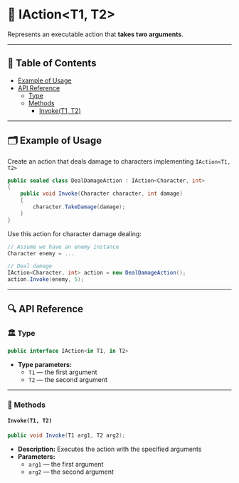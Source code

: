 # 🧩 IAction&lt;T1, T2&gt;

Represents an executable action that <b>takes two arguments</b>.


---

## 📑 Table of Contents

- [Example of Usage](#-example-of-usage)
- [API Reference](#-api-reference)
  - [Type](#-type)
  - [Methods](#-methods)
    - [Invoke(T1, T2)](#invoket1-t2)
---


## 🗂 Example of Usage

Create an action that deals damage to characters implementing `IAction<T1, T2>`

```csharp
public sealed class DealDamageAction : IAction<Character, int>
{
    public void Invoke(Character character, int damage) 
    {
        character.TakeDamage(damage);
    } 
}
```

Use this action for character damage dealing:

```csharp
// Assume we have an enemy instance
Character enemy = ...

// Deal damage
IAction<Character, int> action = new DealDamageAction();
action.Invoke(enemy, 5);
```

---

## 🔍 API Reference

### 🏛️ Type <div id="-type"></div>

```csharp
public interface IAction<in T1, in T2>
```

- **Type parameters:**
    - `T1` — the first argument
    - `T2` — the second argument

---

### 🏹 Methods

#### `Invoke(T1, T2)`

```csharp
public void Invoke(T1 arg1, T2 arg2);
```

- **Description:** Executes the action with the specified arguments
- **Parameters:**
    - `arg1` — the first argument
    - `arg2` — the second argument

